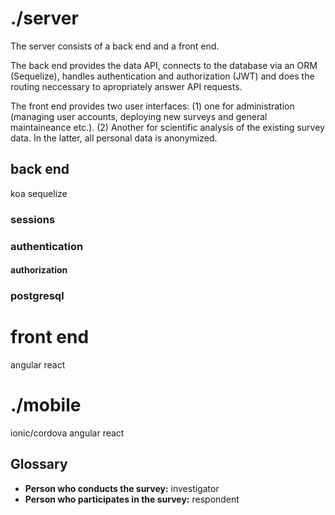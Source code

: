

./server
========

The server consists of a back end and a front end.

The back end provides the data API, connects to the database via an ORM (Sequelize), handles authentication and authorization (JWT) and does the routing neccessary to apropriately answer API requests.

The front end provides two user interfaces: (1) one for administration (managing user accounts, deploying new surveys and general maintaineance etc.). (2) Another for scientific analysis of the existing survey data. In the latter, all personal data is anonymized.


back end
--------
koa
sequelize


### sessions

### authentication

#### authorization

### postgresql


front end
=========
angular
react


./mobile
========
ionic/cordova
angular
react

Glossary
--------

- **Person who conducts the survey:** investigator
- **Person who participates in the survey:** respondent
